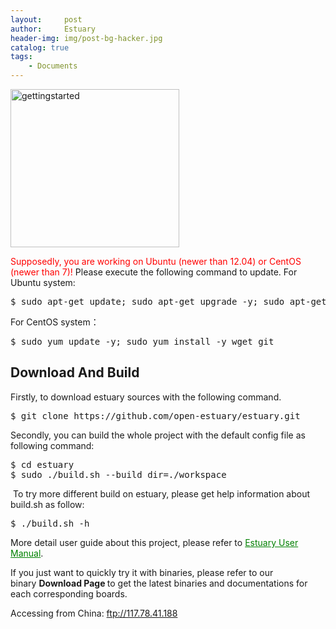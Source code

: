 ```yaml
---
layout:     post
author:     Estuary
header-img: img/post-bg-hacker.jpg
catalog: true
tags:
    - Documents
---
```


<a href="https://raw.githubusercontent.com/open-estuary/open-estuary.github.io/master/img/gettingstarted1.png"><img class="aligncenter size-full wp-image-455" src="https://raw.githubusercontent.com/open-estuary/open-estuary.github.io/master/img/gettingstarted1.png" alt="gettingstarted" width="270" height="253" /></a>

<span style="color: #ff0000;">Supposedly, you are working on Ubuntu (newer than 12.04) or CentOS (newer than 7)!</span>
Please execute the following command to update.
For Ubuntu system:
<pre>$ sudo apt-get update; sudo apt-get upgrade -y; sudo apt-get install -y wget git</pre>
For CentOS system：
<pre>$ sudo yum update -y; sudo yum install -y wget git</pre>
<h2><strong>Download And Build</strong></h2>
Firstly, to download estuary sources with the following command.
<pre>$ git clone https://github.com/open-estuary/estuary.git</pre>
<p class="disqus">Secondly, you can build the whole project with the default config file as following command:</p>

<pre>$ cd estuary
$ sudo ./build.sh --build_dir=./workspace
</pre>
<p class="disqus"> To try more different build on estuary, please get help information about build.sh as follow:</p>

<pre>$ ./build.sh -h</pre>
More detail user guide about this project, please refer to <span style="color: #008000;"><a style="color: #008000;" href="https://open-estuary.github.io/2018/10/04/estuary-user-manual/">Estuary User Manual</a></span>.

If you just want to quickly try it with binaries, please refer to our binary <strong>Download Page </strong>to get the latest binaries and documentations for each corresponding boards.

Accessing from China: <span id="im-content_1471420632351" class="im-content"><a href="ftp://117.78.41.188/releases">ftp://117.78.41.188</a></span>
